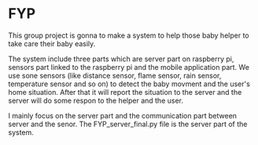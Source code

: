 # FYP
This group project is gonna to make a system to help those baby helper to take care their baby easily.

The system include three parts which are server part on raspberry pi, sensors part linked to the raspberry pi and the mobile application part. We use sone sensors (like distance sensor, flame sensor, rain sensor, temperature sensor and so on) to detect the baby movment and the user's home situation. After that it will report the situation to the server and the server will do some respon to the helper and the user.

I mainly focus on the server part and the communication part between server and the senor. The FYP_server_final.py file is the server part of the system.
